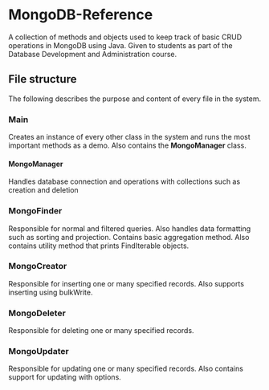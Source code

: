 # MongoDB-Reference
A collection of methods and objects used to keep track of basic CRUD operations in MongoDB using Java. Given to students as part of the Database Development and Administration course.
## File structure
The following describes the purpose and content of every file in the system.
### Main
Creates an instance of every other class in the system and runs the most important methods as a demo. Also contains the **MongoManager** class.
#### MongoManager
Handles database connection and operations with collections such as creation and deletion

### MongoFinder
Responsible for normal and filtered queries. Also handles data formatting such as sorting and projection. Contains basic aggregation method. Also contains utility method that prints FindIterable<Document> objects.

### MongoCreator
Responsible for inserting one or many specified records. Also supports inserting using bulkWrite.

### MongoDeleter
Responsible for deleting one or many specified records.

### MongoUpdater
Responsible for updating one or many specified records. Also contains support for updating with options.
